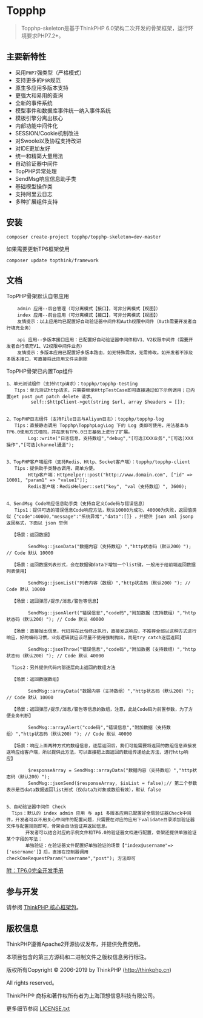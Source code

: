 Topphp
===============

> Topphp-skeleton是基于ThinkPHP 6.0架构二次开发的骨架框架，运行环境要求PHP7.2+。

## 主要新特性

* 采用`PHP7`强类型（严格模式）
* 支持更多的`PSR`规范
* 原生多应用多版本支持
* 更强大和易用的查询
* 全新的事件系统
* 模型事件和数据库事件统一纳入事件系统
* 模板引擎分离出核心
* 内部功能中间件化
* SESSION/Cookie机制改进
* 对Swoole以及协程支持改进
* 对IDE更加友好
* 统一和精简大量用法
* 自动验证器中间件
* TopPHP异常处理
* SendMsg响应信息助手类
* 基础模型操作类
* 支持阿里云日志
* 多种扩展组件支持

## 安装

~~~
composer create-project topphp/topphp-skeleton=dev-master
~~~

如果需要更新TP6框架使用
~~~
composer update topthink/framework
~~~

## 文档
TopPHP骨架默认自带应用
~~~
    admin 应用--后台管理（可分离模式【接口】，可非分离模式【视图】）
    index 应用--前台应用（可分离模式【接口】，可非分离模式【视图】）
    友情提示：以上应用均已配置好自动验证器中间件和Auth权限中间件（Auth需要开发者自行填充业务）
    
    api 应用--多版本接口应用：已配置好自动验证器中间件和V1、V2权限中间件（需要开发者自行填充V1、V2权限中间件业务）
    友情提示：多版本应用已配置好多版本路由，如无特殊需求，无需修改。如开发者不涉及多版本接口，可直接将此应用文件夹删除
~~~
TopPHP骨架已内置Top组件
~~~
1、单元测试组件（支持http请求）：topphp/topphp-testing
   Tips：单元测试http请求，只需要继承HttpTestCase即可直接通过如下示例调用；已内置get post put patch delete 请求。
         self::$httpClient->get(string $url, array $headers = []);
         
         
2、TopPHP日志组件（支持File日志与Aliyun日志）：topphp/topphp-log
   Tips：直接静态调用 Topphp\TopphpLog\Log 下的 Log 类即可使用，用法基本与TP6.0使用方式相同，并在原有TP6.0日志基础上进行了扩展。
        Log::write("日志信息，支持数组","debug","[可选]XXX业务","[可选]XXX操作","[可选]channel通道");
        
        
3、TopPHP客户端组件（支持Redis、Http、Socket客户端）：topphp/topphp-client
   Tips：提供助手类静态调用，简单方便。
        Http客户端：HttpHelper::post("http://www.domain.com", ["id" => 10001, "param1" => "value1"]);
        Redis客户端：RedisHelper::set("key", "val（支持数组）", 3600);
        
        
4、SendMsg Code响应信息助手类（支持自定义Code码与错误信息）
   Tips1：提供可选的错误信息Code响应方法，默认10000为成功，40000为失败，返回值类似 {"code":40000,"message":"系统异常","data":[]} ，并提供 json xml jsonp 返回格式，下面以 json 举例
   
  【场景：返回数据】
  
        SendMsg::jsonData("数据内容（支持数组）","http状态码（默认200）"); // Code 默认 10000
        
  【场景：返回数据列表形式，会在数据键data下增加一个list键，一般用于给前端返回数据列表使用】
  
        SendMsg::jsonList("列表内容（数组）","http状态码（默认200）"); // Code 默认 10000
        
  【场景：返回弹层/提示/消息/警告等信息】
  
        SendMsg::jsonAlert("错误信息","code码","附加数据（支持数组）","http状态码（默认200）"); // Code 默认 40000
        
  【场景：直接抛出信息，代码将在此句终止执行，直接发送响应，不推荐全部以这种方式进行响应，好的编码习惯，业务逻辑就应该尽量不使用强制抛出，而是try catch逐层返回】
  
        SendMsg::jsonThrow("错误信息","code码","附加数据（支持数组）","http状态码（默认200）"); // Code 默认 40000
        
  Tips2：另外提供代码内部逐层向上返回的数组方法
  
  【场景：返回数据数组】
  
        SendMsg::arrayData("数据内容（支持数组）","http状态码（默认200）"); // Code 默认 10000
        
  【场景：返回弹层/提示/消息/警告等信息的数组，注意，此处Code码为前置参数，为了方便业务判断】
  
        SendMsg::arrayAlert("code码","错误信息","附加数据（支持数组）","http状态码（默认200）"); // Code 默认 40000
        
  【场景：响应上面两种方式的数组信息，逐层返回后，我们可能需要将返回的数组信息直接发送响应给客户端，所以提供此方法，可以直接把上面返回的数组传递给此方法，进行http响应】
  
        $responseArray = SendMsg::arrayData("数据内容（支持数组）","http状态码（默认200）");
        SendMsg::jsonSend($responseArray, $isList = false);// 第二个参数表示是否data数据返回list形式（仅data为对象或数组有效），默认 false
  
  
5、自动验证器中间件 Check
  Tips：默认的 index admin 应用 与 api 多版本应用已配置好全局验证器Check中间件，开发者可以不用关心中间件的配置问题，只需要在对应的应用下validate目录添加验证器文件与配置规则即可，骨架会自动验证并返回信息。
       开发者可以结合对应的示例文件和TP6.0的验证器文档进行配置，骨架还提供单独验证某个字段的写法：
       单独验证：在验证器文件配置好单独验证的场景【"index@username"=>['username']】后，直接在控制器调用 checkOneRequestParam("username","post"); 方法即可
~~~

[附：TP6.0完全开发手册](https://www.kancloud.cn/manual/thinkphp6_0/content)

## 参与开发

请参阅 [ThinkPHP 核心框架包](https://github.com/top-think/framework)。

## 版权信息

ThinkPHP遵循Apache2开源协议发布，并提供免费使用。

本项目包含的第三方源码和二进制文件之版权信息另行标注。

版权所有Copyright © 2006-2019 by ThinkPHP (http://thinkphp.cn)

All rights reserved。

ThinkPHP® 商标和著作权所有者为上海顶想信息科技有限公司。

更多细节参阅 [LICENSE.txt](LICENSE.txt)
